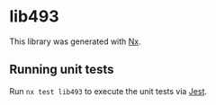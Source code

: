 # lib493

This library was generated with [Nx](https://nx.dev).


## Running unit tests

Run `nx test lib493` to execute the unit tests via [Jest](https://jestjs.io).


